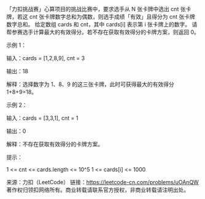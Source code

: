 「力扣挑战赛」心算项目的挑战比赛中，要求选手从 N 张卡牌中选出 cnt 张卡牌，若这 cnt 张卡牌数字总和为偶数，则选手成绩「有效」且得分为 cnt 张卡牌数字总和。
给定数组 cards 和 cnt，其中 cards[i] 表示第 i 张卡牌上的数字。 请帮参赛选手计算最大的有效得分。若不存在获取有效得分的卡牌方案，则返回 0。

示例 1：

输入：cards = [1,2,8,9], cnt = 3

输出：18

解释：选择数字为 1、8、9 的这三张卡牌，此时可获得最大的有效得分 1+8+9=18。

示例 2：

输入：cards = [3,3,1], cnt = 1

输出：0

解释：不存在获取有效得分的卡牌方案。

提示：

1 <= cnt <= cards.length <= 10^5
1 <= cards[i] <= 1000


来源：力扣（LeetCode）
链接：https://leetcode-cn.com/problems/uOAnQW
著作权归领扣网络所有。商业转载请联系官方授权，非商业转载请注明出处。